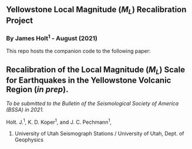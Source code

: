 Yellowstone Local Magnitude ($M_L$) Recalibration Project
----------------------------------------------------------
### By James Holt<sup>1</sup> - August (2021)

This repo hosts the companion code to the following paper:

## Recalibration of the Local Magnitude ($M_L$) Scale for Earthquakes in the Yellowstone Volcanic Region (*in prep*).
*To be submitted to the Bulletin of the Seismological Society of America (BSSA) in 2021.*

Holt. J.<sup>1</sup>, K. D. Koper<sup>1</sup>, and J. C. Pechmann<sup>1</sup>, 


1. University of Utah Seismograph Stations / University of Utah, Dept. of Geophysics
